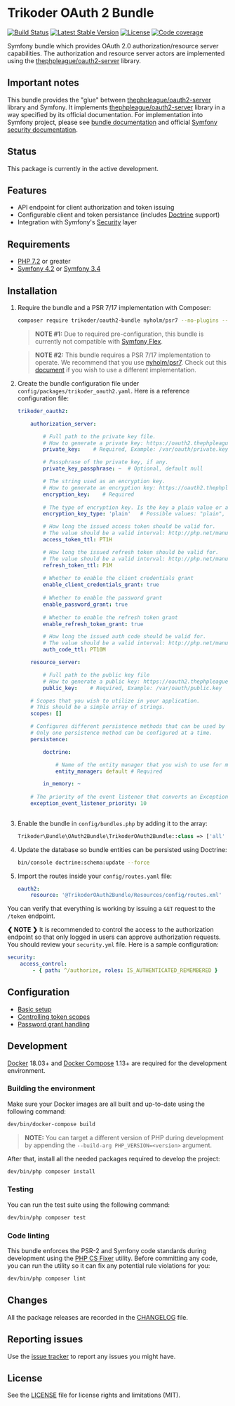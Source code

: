 # Trikoder OAuth 2 Bundle

[![Build Status](https://travis-ci.org/trikoder/oauth2-bundle.svg?branch=master)](https://travis-ci.org/trikoder/oauth2-bundle)
[![Latest Stable Version](https://poser.pugx.org/trikoder/oauth2-bundle/v/stable)](https://packagist.org/packages/trikoder/oauth2-bundle)
[![License](https://poser.pugx.org/trikoder/oauth2-bundle/license)](https://packagist.org/packages/trikoder/oauth2-bundle)
[![Code coverage](https://codecov.io/gh/trikoder/oauth2-bundle/branch/master/graph/badge.svg)](https://codecov.io/gh/trikoder/oauth2-bundle)

Symfony bundle which provides OAuth 2.0 authorization/resource server capabilities. The authorization and resource server actors are implemented using the [thephpleague/oauth2-server](https://github.com/thephpleague/oauth2-server) library.

## Important notes

This bundle provides the "glue" between  [thephpleague/oauth2-server](https://github.com/thephpleague/oauth2-server) library and Symfony.
It implements [thephpleague/oauth2-server](https://github.com/thephpleague/oauth2-server) library in a way specified by its official documentation.
For implementation into Symfony project, please see [bundle documentation](docs/basic-setup.md) and official [Symfony security documentation](https://symfony.com/doc/current/security.html).

## Status

This package is currently in the active development.

## Features

* API endpoint for client authorization and token issuing
* Configurable client and token persistance (includes [Doctrine](https://www.doctrine-project.org/) support)
* Integration with Symfony's [Security](https://symfony.com/doc/current/security.html) layer

## Requirements

* [PHP 7.2](http://php.net/releases/7_2_0.php) or greater
* [Symfony 4.2](https://symfony.com/roadmap/4.2) or [Symfony 3.4](https://symfony.com/roadmap/3.4)

## Installation

1. Require the bundle and a PSR 7/17 implementation with Composer:

    ```sh
    composer require trikoder/oauth2-bundle nyholm/psr7 --no-plugins --no-scripts
    ```

    > **NOTE #1:** Due to required pre-configuration, this bundle is currently not compatible with [Symfony Flex](https://github.com/symfony/flex).

    > **NOTE #2:** This bundle requires a PSR 7/17 implementation to operate. We recommend that you use [nyholm/psr7](https://github.com/Nyholm/psr7). Check out this [document](docs/psr-implementation-switching.md) if you wish to use a different implementation.

2. Create the bundle configuration file under `config/packages/trikoder_oauth2.yaml`. Here is a reference configuration file:

    ```yaml
    trikoder_oauth2:

        authorization_server:

            # Full path to the private key file.
            # How to generate a private key: https://oauth2.thephpleague.com/installation/#generating-public-and-private-keys
            private_key:    # Required, Example: /var/oauth/private.key

            # Passphrase of the private key, if any.
            private_key_passphrase: ~  # Optional, default null

            # The string used as an encryption key.
            # How to generate an encryption key: https://oauth2.thephpleague.com/installation/#string-password
            encryption_key:    # Required
            
            # The type of encryption key. Is the key a plain value or a ascii safe string that should be passed to Defuse\Crypto\Key?
            encryption_key_type: 'plain'   # Possible values: "plain", "defuse"

            # How long the issued access token should be valid for.
            # The value should be a valid interval: http://php.net/manual/en/dateinterval.construct.php#refsect1-dateinterval.construct-parameters
            access_token_ttl: PT1H

            # How long the issued refresh token should be valid for.
            # The value should be a valid interval: http://php.net/manual/en/dateinterval.construct.php#refsect1-dateinterval.construct-parameters
            refresh_token_ttl: P1M
         
            # Whether to enable the client credentials grant
            enable_client_credentials_grant: true
         
            # Whether to enable the password grant
            enable_password_grant: true
         
            # Whether to enable the refresh token grant
            enable_refresh_token_grant: true

            # How long the issued auth code should be valid for.
            # The value should be a valid interval: http://php.net/manual/en/dateinterval.construct.php#refsect1-dateinterval.construct-parameters
            auth_code_ttl: PT10M

        resource_server:

            # Full path to the public key file
            # How to generate a public key: https://oauth2.thephpleague.com/installation/#generating-public-and-private-keys
            public_key:    # Required, Example: /var/oauth/public.key

        # Scopes that you wish to utilize in your application.
        # This should be a simple array of strings.
        scopes: []

        # Configures different persistence methods that can be used by the bundle for saving client and token data.
        # Only one persistence method can be configured at a time.
        persistence:

            doctrine:

                # Name of the entity manager that you wish to use for managing clients and tokens.
                entity_manager: default # Required

            in_memory: ~
         
        # The priority of the event listener that converts an Exception to a Response
        exception_event_listener_priority: 10 
       
    ```

3. Enable the bundle in `config/bundles.php` by adding it to the array:

    ```php
    Trikoder\Bundle\OAuth2Bundle\TrikoderOAuth2Bundle::class => ['all' => true]
    ```

4. Update the database so bundle entities can be persisted using Doctrine:

    ```sh
    bin/console doctrine:schema:update --force
    ```

5. Import the routes inside your `config/routes.yaml` file:

    ```yaml
    oauth2:
        resource: '@TrikoderOAuth2Bundle/Resources/config/routes.xml'
    ```

You can verify that everything is working by issuing a `GET` request to the `/token` endpoint.

**❮ NOTE ❯** It is recommended to control the access to the authorization endpoint
so that only logged in users can approve authorization requests.
You should review your `security.yml` file. Here is a sample configuration:

```yaml
security:
    access_control:
        - { path: ^/authorize, roles: IS_AUTHENTICATED_REMEMBERED }
```

## Configuration

* [Basic setup](docs/basic-setup.md)
* [Controlling token scopes](docs/controlling-token-scopes.md)
* [Password grant handling](docs/password-grant-handling.md)

## Development

[Docker](https://www.docker.com/) 18.03+ and [Docker Compose](https://github.com/docker/compose) 1.13+ are required for the development environment.

### Building the environment

Make sure your Docker images are all built and up-to-date using the following command:

```sh
dev/bin/docker-compose build
```

> **NOTE:** You can target a different version of PHP during development by appending the `--build-arg PHP_VERSION=<version>` argument.

After that, install all the needed packages required to develop the project:

```sh
dev/bin/php composer install
```

### Testing

You can run the test suite using the following command:

```sh
dev/bin/php composer test
```

### Code linting

This bundle enforces the PSR-2 and Symfony code standards during development using the [PHP CS Fixer](https://cs.sensiolabs.org/) utility. Before committing any code, you can run the utility so it can fix any potential rule violations for you:

```sh
dev/bin/php composer lint
```

## Changes

All the package releases are recorded in the [CHANGELOG](CHANGELOG.md) file.

## Reporting issues

Use the [issue tracker](https://github.com/trikoder/oauth2-bundle/issues) to report any issues you might have.

## License

See the [LICENSE](LICENSE.md) file for license rights and limitations (MIT).
